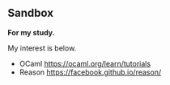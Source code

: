 Sandbox
---

**For my study.**

My interest is below.

- OCaml https://ocaml.org/learn/tutorials
- Reason https://facebook.github.io/reason/
